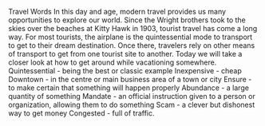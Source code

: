Travel Words
In this day and age, modern travel provides us many opportunities to explore our world. Since the Wright brothers took to the skies over the beaches at Kitty Hawk in 1903, tourist travel has come a long way. For most tourists, the airplane is the quintessential mode to transport to get to their dream destination. Once there, travelers rely on other means of transport to get from one tourist site to another. 
Today we will take a closer look at how to get around while vacationing somewhere.
Quintessential -  being the best or classic example
Inexpensive - cheap
Downtown - in the centre or main business area of a town or city
Ensure - to make certain that something will happen properly
Abundance - a large quantity of something
Mandate - an official instruction given to a person or organization, allowing them to do something
Scam - a clever but dishonest way to get money
Congested - full of traffic.




